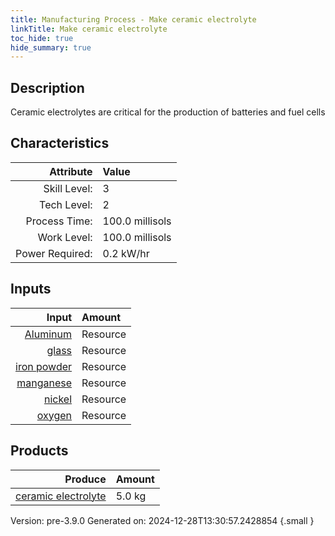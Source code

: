 ```yaml
---
title: Manufacturing Process - Make ceramic electrolyte
linkTitle: Make ceramic electrolyte
toc_hide: true
hide_summary: true
---
```


## Description
&#10;&#9;&#9;&#9;Ceramic electrolytes are critical for the production of batteries and fuel cells&#10;&#9;&#9;

## Characteristics

| Attribute      | Value |
|--------:|:------|
|Skill Level:|3|
|Tech Level:|2|
|Process Time:|100.0 millisols|
|Work Level:|100.0 millisols|
|Power Required:|0.2 kW/hr|

## Inputs

| Input      | Amount |
|--------:|:------|
|[Aluminum](/docs/definitions/resource/aluminum)|Resource|0.1 kg|
|[glass](/docs/definitions/resource/glass)|Resource|4.2 kg|
|[iron powder](/docs/definitions/resource/iron-powder)|Resource|0.1 kg|
|[manganese](/docs/definitions/resource/manganese)|Resource|0.1 kg|
|[nickel](/docs/definitions/resource/nickel)|Resource|0.1 kg|
|[oxygen](/docs/definitions/resource/oxygen)|Resource|0.5 kg|

## Products


| Produce      | Amount |
|--------:|:------|
|[ceramic electrolyte](/docs/definitions/resource/ceramic-electrolyte)|5.0 kg|


Version: pre-3.9.0 Generated on: 2024-12-28T13:30:57.2428854
{.small }

